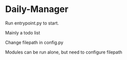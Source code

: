 # Daily-Manager
Run entrypoint.py to start.

Mainly a todo list

Change filepath in config.py

Modules can be run alone, but need to configure filepath
